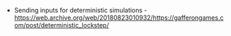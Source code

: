 - Sending inputs for deterministic simulations - https://web.archive.org/web/20180823010932/https://gafferongames.com/post/deterministic_lockstep/
